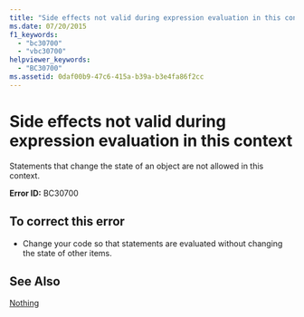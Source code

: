 ```yaml
---
title: "Side effects not valid during expression evaluation in this context"
ms.date: 07/20/2015
f1_keywords: 
  - "bc30700"
  - "vbc30700"
helpviewer_keywords: 
  - "BC30700"
ms.assetid: 0daf00b9-47c6-415a-b39a-b3e4fa86f2cc
---
```

# Side effects not valid during expression evaluation in this context
Statements that change the state of an object are not allowed in this context.  
  
 **Error ID:** BC30700  
  
## To correct this error  
  
-   Change your code so that statements are evaluated without changing the state of other items.  
  
## See Also  
 [Nothing](../../visual-basic/language-reference/nothing.md)
